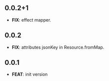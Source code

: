 ## 0.0.2+1

 - **FIX**: effect mapper.

## 0.0.2

 - **FIX**: attributes jsonKey in Resource.fromMap.

## 0.0.1

 - **FEAT**: init version